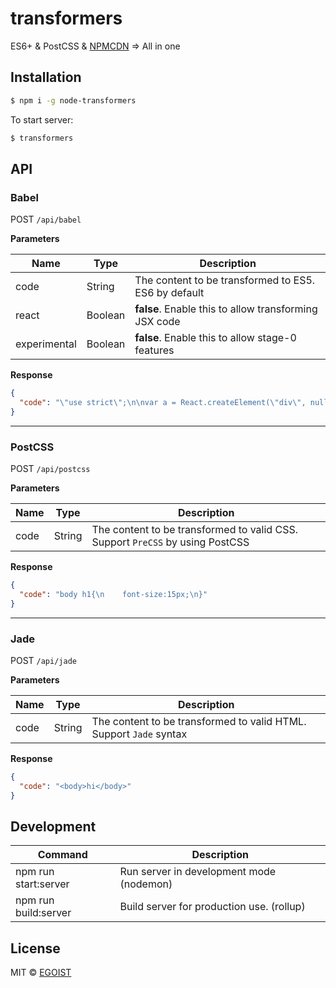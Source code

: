 # transformers

ES6+ & PostCSS & [NPMCDN](http://npmcdn.com) => All in one

## Installation

```bash
$ npm i -g node-transformers
```

To start server:

```bash
$ transformers
```

## API

### Babel

POST `/api/babel`

**Parameters**

|Name|Type|Description|
|---|---|---|
|code|String|The content to be transformed to ES5. ES6 by default|
|react|Boolean|**false**. Enable this to allow transforming JSX code|
|experimental|Boolean|**false**. Enable this to allow stage-0 features|

**Response**

```json
{
  "code": "\"use strict\";\n\nvar a = React.createElement(\"div\", null);"
}
```

---

### PostCSS

POST `/api/postcss`

**Parameters**

|Name|Type|Description|
|---|---|---|
|code|String|The content to be transformed to valid CSS. Support `PreCSS` by using PostCSS|

**Response**

```json
{
  "code": "body h1{\n    font-size:15px;\n}"
}
```

---

### Jade

POST `/api/jade`

**Parameters**

|Name|Type|Description|
|---|---|---|
|code|String|The content to be transformed to valid HTML. Support `Jade` syntax|

**Response**

```json
{
  "code": "<body>hi</body>"
}
```

## Development

|Command|Description|
|---|---|
|npm run start:server|Run server in development mode (nodemon)|
|npm run build:server|Build server for production use. (rollup)|

## License

MIT &copy; [EGOIST](https://github.com/egoist)
